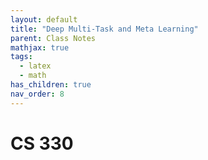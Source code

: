 ```yaml
---
layout: default
title: "Deep Multi-Task and Meta Learning"
parent: Class Notes
mathjax: true
tags: 
  - latex
  - math
has_children: true
nav_order: 8
---
```


# CS 330